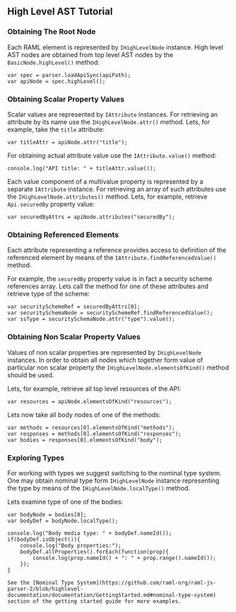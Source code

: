 ## High Level AST Tutorial

### Obtaining The Root Node
Each RAML element is represented by `IHighLevelNode` instance.
High level AST nodes are obtained from top level AST nodes by the
`BasicNode.highLevel()` method:

```
var spec = parser.loadApiSync(apiPath);
var apiNode = spec.highLevel();
```

### Obtaining Scalar Property Values

Scalar values are represented by `IAttribute` instances.
For retrieving an attribute by its name use the `IHighLevelNode.attr()` method.
Lets, for example, take the `title` attribute:
```
var titleAttr = apiNode.attr("title");
```

For obtaining actual attribute value use the `IAttribute.value()` method:
```
console.log("API title: " + titleAttr.value());
```

Each value component of a multivalue property is represented by a separate `IAttribute` instance.
For retrieving an array of such attributes use the `IHighLevelNode.attributes()` method.
Lets, for example, retrieve `Api.securedBy` property value:
```
var securedByAttrs = apiNode.attributes("securedBy");
```

### Obtaining Referenced Elements

Each attribute representing a reference provides access
to definition of the referenced element by means of the `IAttribute.findReferencedValue()` method.

For example, the `securedBy` property value is in fact a security scheme references array.
Lets call the method for one of these attributes and retrieve type of the scheme:
```
var securitySchemeRef = securedByAttrs[0];
var securitySchemaNode = securitySchemeRef.findReferencedValue();
var ssType = securitySchemaNode.attr("type").value();
```

### Obtaining Non Scalar Property Values

Values of non scalar properties are represented by `IHighLevelNode` instances.
In order to obtain all nodes which together form value of particular non scalar property
the `IHighLevelNode.elementsOfKind()` method should be used.

Lets, for example, retrieve all top level resources of the API:
```
var resources = apiNode.elementsOfKind("resources");
```

Lets now take all body nodes of one of the methods:

```
var methods = resources[0].elementsOfKind("methods");
var responses = methods[0].elementsOfKind("responses");
var bodies = responses[0].elementsOfKind("body");
```

### Exploring Types

For working with types we suggest switching to the nominal type system.
One may obtain nominal type form `IHighLevelNode` instance representing the type by means of
the `IHighLevelNode.localType()` method.

Lets examine type of one of the bodies:

```
var bodyNode = bodies[0];
var bodyDef = bodyNode.localType();

console.log("Body media type: " + bodyDef.nameId());
if(bodyDef.isObject()){
    console.log("Body properties:");
    bodyDef.allProperties().forEach(function(prop){
        console.log(prop.nameId() + ": " + prop.range().nameId());
    });
}

See the [Nominal Type System](https://github.com/raml-org/raml-js-parser-2/blob/highlevel-documentation/documentation/GettingStarted.md#nominal-type-system)
section of the getting started guide for more examples.
